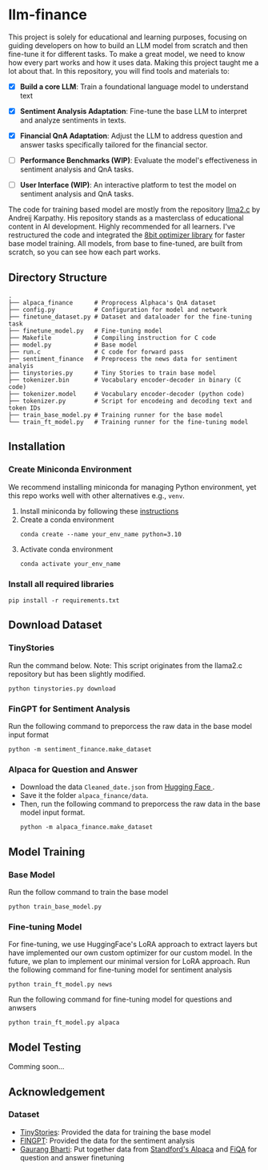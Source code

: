 # llm-finance
This project is solely for educational and learning purposes, focusing on guiding developers on how to build an LLM model from scratch and then fine-tune it for different tasks. To make a great model, we need to know how every part works and how it uses data. Making this project taught me a lot about that.  In this repository, you will find tools and materials to:

- [x] **Build a core LLM**: Train a foundational language model to understand text
- [x] **Sentiment Analysis Adaptation**: Fine-tune the base LLM to interpret and analyze sentiments in texts.
- [x] **Financial QnA Adaptation**: Adjust the LLM to address question and answer tasks specifically tailored for the financial sector.
- [ ] **Performance Benchmarks (WIP)**: Evaluate the model's effectiveness in sentiment analysis and QnA tasks.
- [ ] **User Interface (WIP)**: An interactive platform to test the model on sentiment analysis and QnA tasks.


The code for training based model are mostly from the repository [llma2.c](https://github.com/karpathy/llama2.c) by Andreij Karpathy. His repository stands as a masterclass of educational content in AI development. Highly recommended for all learners. I've restructured the code and integrated the [8bit optimizer library](https://github.com/TimDettmers/bitsandbytes) for faster base model training. All models, from base to fine-tuned, are built from scratch, so you can see how each part works.

## Directory Structure
```shell
.
├── alpaca_finance      # Proprocess Alphaca's QnA dataset
├── config.py           # Configuration for model and network
├── finetune_dataset.py # Dataset and dataloader for the fine-tuning task
├── finetune_model.py   # Fine-tuning model
├── Makefile            # Compiling instruction for C code
├── model.py            # Base model
├── run.c               # C code for forward pass
├── sentiment_finance   # Preprocess the news data for sentiment analyis
├── tinystories.py      # Tiny Stories to train base model
├── tokenizer.bin       # Vocabulary encoder-decoder in binary (C code)
├── tokenizer.model     # Vocabulary encoder-decoder (python code)
├── tokenizer.py        # Script for encodeing and decoding text and token IDs
├── train_base_model.py # Training runner for the base model
└── train_ft_model.py   # Training runner for the fine-tuning model
```

## Installation
### Create Miniconda Environment
We recommend installing miniconda for managing Python environment, yet this repo works well with other alternatives e.g., `venv`.
1. Install miniconda by following these [instructions](https://docs.conda.io/projects/conda/en/latest/user-guide/install/index.html#system-requirements) 
2. Create a conda environment
    ```
    conda create --name your_env_name python=3.10
    ```
3. Activate conda environment
    ```
    conda activate your_env_name
    ```
### Install all required libraries
```shell
pip install -r requirements.txt
```

## Download Dataset
### TinyStories
Run the command below. Note: This script originates from the llama2.c repository but has been slightly modified.
```shell
python tinystories.py download
```

### FinGPT for Sentiment Analysis
Run the following command to preporcess the raw data in the base model input format
```shell
python -m sentiment_finance.make_dataset
```

### Alpaca for Question and Answer
- Download the data `Cleaned_date.json` from [Hugging Face ](https://huggingface.co/datasets/gbharti/finance-alpaca/tree/main).
- Save it the folder `alpaca_finance/data`.
- Then, run the following command to preporcess the raw data in the base model input format.
    ```shell
    python -m alpaca_finance.make_dataset
    ```

## Model Training

### Base Model
Run the follow command to train the base model
```shell
python train_base_model.py
```

### Fine-tuning Model
For fine-tuning, we use HuggingFace's LoRA approach to extract layers but have implemented our own custom optimizer for our custom model. In the future, we plan to implement our minimal version for LoRA approach. Run the following command for fine-tuning model for sentiment analysis
```shell
python train_ft_model.py news
```

Run the following command for fine-tuning model for questions and anwsers
```shell
python train_ft_model.py alpaca
```

## Model Testing
Comming soon...
## Acknowledgement
### Dataset

- [TinyStories](https://huggingface.co/datasets/roneneldan/TinyStories): Provided the data for training the base model
- [FINGPT](https://github.com/AI4Finance-Foundation/FinGPT): Provided the data for the sentiment analysis
- [Gaurang Bharti](https://huggingface.co/datasets/gbharti/finance-alpaca): Put together data from [Standford's Alpaca](https://github.com/tatsu-lab/stanford_alpaca) and [FiQA](https://sites.google.com/view/fiqa/) for question and answer finetuning

